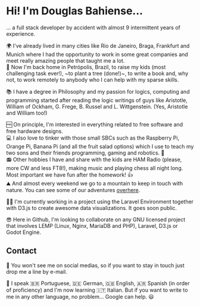 # Hi! I'm Douglas Bahiense...
... a full stack developer by accident with almost 9 intermittent years of experience.  

🌍 I've already lived in many cities like Rio de Janeiro, Braga, Frankfurt and Munich where I had the opportunity to work in some great companies and meet really amazing people that taught me a lot.  
🏡 Now I'm back home in Petrópolis, Brazil, to raise my kids (most challenging task ever!), ~to plant a tree (done!)~, to write a book and, why not, to work remotely to anybody who I can help with my sparse skills.  

📚 I have a degree in Philosophy and my passion for logics, computing and programming started after reading the logic writings of guys like Aristotle, William of Ockham, G. Frege, B. Russel and L. Wittgenstein. (Yes, Aristotle and William too!)  

🆓 On principle, I'm interested in everything related to free software and free hardware designs.  
💻 I also love to tinker with those small SBCs such as the Raspberry Pi, Orange Pi, Banana Pi (and all the fruit salad options) which I use to teach my two sons and their friends programming, gaming and robotics. 🤖  
📻 Other hobbies I have and share with the kids are HAM Radio (please, more CW and less FT8!), making music and playing chess all night long. Most important we have fun after the homework! 👍  
⛰️ And almost every weekend we go to a mountain to keep in touch with nature. You can see some of our adventures [overhere](http://tv.sotabrasil.com.br).  

🧑‍🏭 I'm currently working in a project using the Laravel Environment together with D3.js to create awesome data visualizations. It goes soon public.  

😎 Here in Github, I'm looking to collaborate on any GNU licensed project that involves LEMP (Linux, Nginx, MariaDB and PHP), Laravel, D3.js or Godot Engine.  

## Contact
📧 You won't see me on social medias, so if you want to stay in touch just drop me a line by e-mail.  

🚩 I speak 🇧🇷 Portuguese, 🇩🇪 German, 🇬🇧 English, 🇦🇷 Spanish (in order of proficiency) and I'm now learning 🇮🇹 Italian. But if you want to write to me in any other language, no problem... Google can help. 😃
